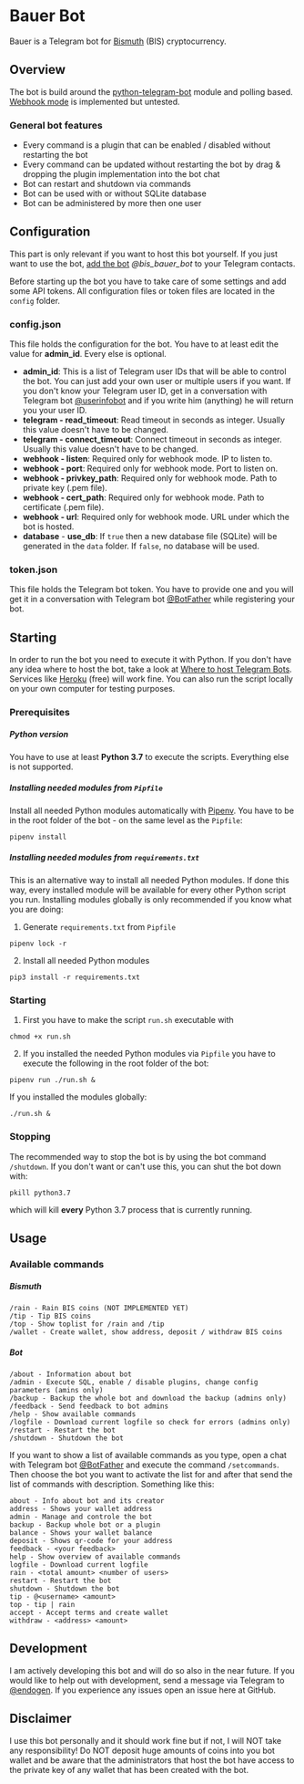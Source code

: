 # Bauer Bot
Bauer is a Telegram bot for [Bismuth](https://bismuth.cz) (BIS) cryptocurrency.

## Overview
The bot is build around the [python-telegram-bot](https://github.com/python-telegram-bot/python-telegram-bot) module and polling based. [Webhook mode](https://github.com/python-telegram-bot/python-telegram-bot/wiki/Webhooks) is implemented but untested.

### General bot features
* Every command is a plugin that can be enabled / disabled without restarting the bot
* Every command can be updated without restarting the bot by drag & dropping the plugin implementation into the bot chat
* Bot can restart and shutdown via commands 
* Bot can be used with or without SQLite database
* Bot can be administered by more then one user

## Configuration
This part is only relevant if you want to host this bot yourself. If you just want to use the bot, [add the bot](https://t.me/bis_bauer_bot) *@bis_bauer_bot* to your Telegram contacts.

Before starting up the bot you have to take care of some settings and add some API tokens. All configuration files or token files are located in the `config` folder.

### config.json
This file holds the configuration for the bot. You have to at least edit the value for __admin_id__. Every else is optional.

- __admin_id__: This is a list of Telegram user IDs that will be able to control the bot. You can just add your own user or multiple users if you want. If you don't know your Telegram user ID, get in a conversation with Telegram bot [@userinfobot](https://t.me/userinfobot) and if you write him (anything) he will return you your user ID.
- __telegram - read_timeout__: Read timeout in seconds as integer. Usually this value doesn't have to be changed.
- __telegram - connect_timeout__: Connect timeout in seconds as integer. Usually this value doesn't have to be changed.
- __webhook - listen__: Required only for webhook mode. IP to listen to.
- __webhook - port__: Required only for webhook mode. Port to listen on.
- __webhook - privkey_path__: Required only for webhook mode. Path to private key  (.pem file).
- __webhook - cert_path__: Required only for webhook mode. Path to certificate (.pem file).
- __webhook - url__: Required only for webhook mode. URL under which the bot is hosted.
- __database__ - __use_db__: If `true` then a new database file (SQLite) will be generated in the `data` folder. If `false`, no database will be used.

### token.json
This file holds the Telegram bot token. You have to provide one and you will get it in a conversation with Telegram bot [@BotFather](https://t.me/BotFather) while registering your bot.

## Starting
In order to run the bot you need to execute it with Python. If you don't have any idea where to host the bot, take a look at [Where to host Telegram Bots](https://github.com/python-telegram-bot/python-telegram-bot/wiki/Where-to-host-Telegram-Bots). Services like [Heroku](https://www.heroku.com) (free) will work fine. You can also run the script locally on your own computer for testing purposes.

### Prerequisites
##### Python version
You have to use at least __Python 3.7__ to execute the scripts. Everything else is not supported.

##### Installing needed modules from `Pipfile`
Install all needed Python modules automatically with [Pipenv](https://pipenv.readthedocs.io). You have to be in the root folder of the bot - on the same level as the `Pipfile`:

```shell
pipenv install
```

##### Installing needed modules from `requirements.txt`
This is an alternative way to install all needed Python modules. If done this way, every installed module will be available for every other Python script you run. Installing modules globally is only recommended if you know what you are doing:

1. Generate `requirements.txt` from `Pipfile`

```shell
pipenv lock -r
```

2. Install all needed Python modules

```shell
pip3 install -r requirements.txt
```

### Starting
1. First you have to make the script `run.sh` executable with

```shell
chmod +x run.sh
```

2. If you installed the needed Python modules via `Pipfile` you have to execute the following in the root folder of the bot:

```shell
pipenv run ./run.sh &
```

If you installed the modules globally:

```shell
./run.sh &
```

### Stopping
The recommended way to stop the bot is by using the bot command `/shutdown`. If you don't want or can't use this, you can shut the bot down with:

```shell
pkill python3.7
```

which will kill __every__ Python 3.7 process that is currently running.

## Usage

### Available commands
##### Bismuth
```
/rain - Rain BIS coins (NOT IMPLEMENTED YET)
/tip - Tip BIS coins
/top - Show toplist for /rain and /tip
/wallet - Create wallet, show address, deposit / withdraw BIS coins
```

##### Bot
```
/about - Information about bot
/admin - Execute SQL, enable / disable plugins, change config parameters (amins only)
/backup - Backup the whole bot and download the backup (admins only)
/feedback - Send feedback to bot admins
/help - Show available commands
/logfile - Download current logfile so check for errors (admins only)
/restart - Restart the bot
/shutdown - Shutdown the bot
```

If you want to show a list of available commands as you type, open a chat with Telegram bot [@BotFather](https://t.me/BotFather) and execute the command `/setcommands`. Then choose the bot you want to activate the list for and after that send the list of commands with description. Something like this:

```
about - Info about bot and its creator
address - Shows your wallet address
admin - Manage and controle the bot
backup - Backup whole bot or a plugin
balance - Shows your wallet balance
deposit - Shows qr-code for your address
feedback - <your feedback>
help - Show overview of available commands
logfile - Download current logfile
rain - <total amount> <number of users>
restart - Restart the bot
shutdown - Shutdown the bot
tip - @<username> <amount>
top - tip | rain
accept - Accept terms and create wallet
withdraw - <address> <amount>
```

## Development
I am actively developing this bot and will do so also in the near future. If you would like to help out with development, send a message via Telegram to [@endogen](https://t.me/endogen). If you experience any issues open an issue here at GitHub. 

## Disclaimer
I use this bot personally and it should work fine but if not, I will NOT take any responsibility! Do NOT deposit huge amounts of coins into you bot wallet and be aware that the administrators that host the bot have access to the private key of any wallet that has been created with the bot.